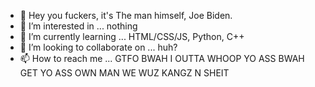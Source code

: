 - 👋 Hey you fuckers, it's The man himself, Joe Biden.
- 👀 I’m interested in ... nothing
- 🌱 I’m currently learning ... HTML/CSS/JS, Python, C++
- 💞️ I’m looking to collaborate on ... huh?
- 📫 How to reach me ... GTFO BWAH I OUTTA WHOOP YO ASS BWAH GET YO ASS OWN MAN WE WUZ KANGZ N SHEIT

<!---
teflonblock/teflonblock is a ✨ special ✨ repository because its `README.md` (this file) appears on your GitHub profile.
You can click the Preview link to take a look at your changes.
--->
